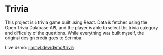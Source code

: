 # Trivia

This project is a trivia game built using React. Data is fetched using the Open Trivia Database API, and the player is able to select the trivia category and difficulty of the questions. While everything was built myself, the original design credit goes to Scrimba.

Live demo: [jimmyl.dev/demo/trivia](https://jimmyl.dev/demo/trivia/)
